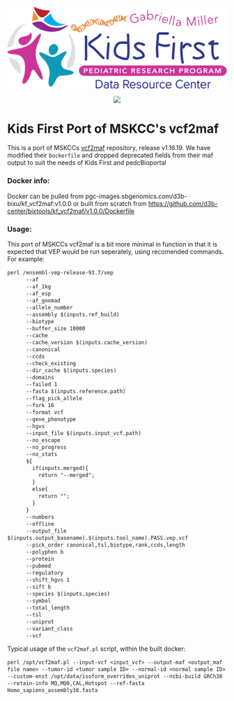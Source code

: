 <p align="center">
  <img src="docs/kids_first_logo.svg" alt="Kids First repository logo" width="660px" />
</p>
<p align="center">
  <a href="https://github.com/kids-first/kf-mskcc-vcf2maf/blob/main/LICENSE"><img src="https://img.shields.io/github/license/kids-first/kf-template-repo.svg?style=for-the-badge"></a>
</p>

# Kids First Port of MSKCC's vcf2maf

This is a port of MSKCCs [vcf2maf](https://github.com/mskcc/vcf2maf) repository, release v1.16.19.
We have modified their `Dockerfile` and dropped deprecated fields from their maf output to suit the needs of Kids First and
pedcBioportal

### Docker info:
Docker can be pulled from pgc-images.sbgenomics.com/d3b-bixu/kf_vcf2maf:v1.0.0 or built from scratch from https://github.com/d3b-center/bixtools/kf_vcf2maf/v1.0.0/Dockerfile

### Usage:

This port of MSKCCs vcf2maf is a bit more minimal in function in that it is expected that VEP would be run seperately, using recomended commands. For example:

```
perl /ensembl-vep-release-93.7/vep
      --af
      --af_1kg
      --af_esp
      --af_gnomad
      --allele_number
      --assembly $(inputs.ref_build)
      --biotype
      --buffer_size 10000
      --cache
      --cache_version $(inputs.cache_version)
      --canonical
      --ccds
      --check_existing
      --dir_cache $(inputs.species)
      --domains
      --failed 1
      --fasta $(inputs.reference.path)
      --flag_pick_allele
      --fork 16
      --format vcf
      --gene_phenotype
      --hgvs
      --input_file $(inputs.input_vcf.path)
      --no_escape
      --no_progress
      --no_stats
      ${
        if(inputs.merged){
          return "--merged";
        }
        else{
          return "";
        }
      }
      --numbers
      --offline
      --output_file $(inputs.output_basename).$(inputs.tool_name).PASS.vep.vcf
      --pick_order canonical,tsl,biotype,rank,ccds,length
      --polyphen b
      --protein
      --pubmed
      --regulatory
      --shift_hgvs 1
      --sift b
      --species $(inputs.species)
      --symbol
      --total_length
      --tsl
      --uniprot
      --variant_class
      --vcf
```

Typical usage of the `vcf2maf.pl` script, within the built docker:
```
perl /opt/vcf2maf.pl --input-vcf <input_vcf> --output-maf <output_maf file name> --tumor-id <tumor sample ID> --normal-id <normal sample ID> --custom-enst /opt/data/isoform_overrides_uniprot --ncbi-build GRCh38  --retain-info MQ,MQ0,CAL,Hotspot --ref-fasta Homo_sapiens_assembly38.fasta
```